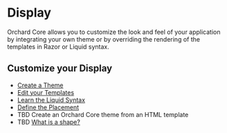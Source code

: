 # Display

Orchard Core allows you to customize the look and feel of your application by integrating your own theme or by overriding the rendering of the templates in Razor or Liquid syntax.

## Customize your Display

- [Create a Theme](../getting-started/theme.md)
- [Edit your Templates](../modules/Templates/README.md)
- [Learn the Liquid Syntax](../modules/Liquid/README.md)
- [Define the Placement](Placement/README.md)
- TBD Create an Orchard Core theme from an HTML template
- TBD [What is a shape?](https://github.com/OrchardCMS/OrchardCore/issues/1184)
